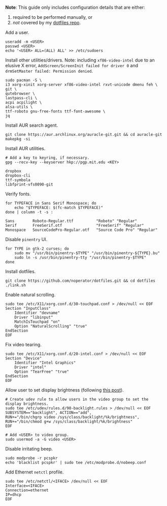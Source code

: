 **Note**: This guide only includes configuration details that are either:
1. required to be performed manually, or
2. _not_ covered by my [dotfiles repo](https://github.com/noperator/dotfiles).



Add a user.

```
useradd -m <USER>
passwd <USER>
echo '<USER> ALL=(ALL) ALL' >> /etc/sudoers
```

Install other utilities/drivers. Note: including `xf86-video-intel` due to an elusive X error, `AddScreen/ScreenInit failed for driver 0` and `drmSetMaster failed: Permission denied`.
```
sudo pacman -S \
i3 xorg-xinit xorg-server xf86-video-intel rxvt-unicode dmenu feh \
git \
qutebrowser \
lastpass-cli \
acpi acpilight \
alsa-utils \
ttf-roboto gnu-free-fonts ttf-font-awesome \
jq
```

Install AUR search agent.
```
git clone https://aur.archlinux.org/auracle-git.git && cd auracle-git
makepkg -si
```

Install AUR utilities.
```
# Add a key to keyring, if necessary.
gpg --recv-key --keyserver hkp://pgp.mit.edu <KEY>

dropbox
dropbox-cli
ttf-symbola
libfprint-vfs0090-git
```

Verify fonts.
```
for TYPEFACE in Sans Serif Monospace; do
    echo "$TYPEFACE: $(fc-match $TYPEFACE)"
done | column -t -s :

Sans        Roboto-Regular.ttf          "Roboto" "Regular"
Serif       FreeSerif.otf               "FreeSerif" "Regular"
Monospace   SourceCodePro-Regular.otf   "Source Code Pro" "Regular"
```

Disable `pinentry` UI.
```
for TYPE in gtk-2 curses; do
    sudo mv "/usr/bin/pinentry-$TYPE" "/usr/bin/pinentry-${TYPE}.bu"
    sudo ln -s /usr/bin/pinentry-tty "/usr/bin/pinentry-$TYPE"
done
```

Install dotfiles.
```
git clone https://github.com/noperator/dotfiles.git && cd dotfiles
./link.sh
```

Enable natural scrolling.
```
sudo tee /etc/X11/xorg.conf.d/30-touchpad.conf > /dev/null << EOF
Section "InputClass"
    Identifier "devname"
    Driver "libinput"
    MatchIsTouchpad "on"
    Option "NaturalScrolling" "true"
EndSection
EOF
```

Fix video tearing.
```
sudo tee /etc/X11/xorg.conf.d/20-intel.conf > /dev/null << EOF
Section "Device"
    Identifier "Intel Graphics"
    Driver "intel"
    Option "TearFree" "true"
EndSection
EOF
```

Allow user to set display brightness (following [this post](https://forum.manjaro.org/t/xbacklight-does-not-have-permission/74061/5)).
```
# Create udev rule to allow users in the video group to set the display brightness.
sudo tee /etc/udev/rules.d/90-backlight.rules > /dev/null << EOF
SUBSYSTEM=="backlight", ACTION=="add",
RUN+="/bin/chgrp video /sys/class/backlight/%k/brightness",
RUN+="/bin/chmod g+w /sys/class/backlight/%k/brightness"
EOF

# Add <USER> to video group.
sudo usermod -a -G video <USER>
```

Disable irritating beep.
```
sudo modprobe -r pcspkr
echo 'blacklist pcspkr' | sudo tee /etc/modprobe.d/nobeep.conf
```

Add Ethernet `netctl` profile.
```
sudo tee /etc/netctl/<IFACE> /dev/null << EOF
Interface=<IFACE>
Connection=ethernet
IP=dhcp
EOF
```

<!--
Enable fingerprint reader (requires `extra/gobject-introspection` and `libfprint-vfs0090-git`).
```
for /etc/pam.d/system-local-login and /etc/pam.d/sudo:  # Use fingerprint first.
    auth      sufficient pam_fprintd.so  # at top
```
-->

